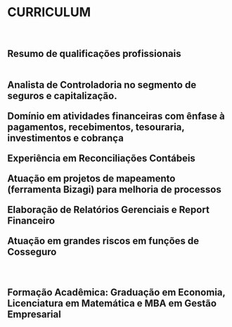 <H1>CURRICULUM</H1>
<BR>
<h2><strong> <color🫐>Resumo de qualificações profissionais</strong><color🫐</h2>
<br>
<br>  
<P>Analista de Controladoria no segmento de seguros e capitalização.</P>  
<p>Domínio em atividades financeiras com ênfase à pagamentos, recebimentos, tesouraria, investimentos e cobrança</p>
<p>Experiência em Reconciliações Contábeis</p>
<p>Atuação em projetos de mapeamento (ferramenta Bizagi) para melhoria de processos</p>
<p>Elaboração de Relatórios Gerenciais e Report Financeiro</p>
<p> Atuação em grandes riscos em funções de Cosseguro</p>
<br>
<p>Formação Acadêmica:</b> Graduação em Economia, Licenciatura em Matemática e MBA em Gestão Empresarial</p>
<br>
<P<a href="https://www.linkedin.com/in/isabel-cristina-giansante-azevedo" alt="Linkedin"</a></p>
<P<a href="https://Github.com/isacristinagian" alt="Meus Repositórios"</a></ap>

</body>
